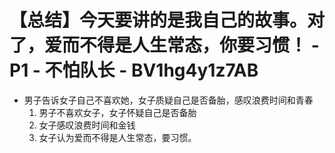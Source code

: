 # 【总结】今天要讲的是我自己的故事。对了，爱而不得是人生常态，你要习惯！ - P1 - 不怕队长 - BV1hg4y1z7AB

-   男子告诉女子自己不喜欢她，女子质疑自己是否备胎，感叹浪费时间和青春
    1.  男子不喜欢女子，女子怀疑自己是否备胎
    2.  女子感叹浪费时间和金钱
    3.  女子认为爱而不得是人生常态，要习惯。